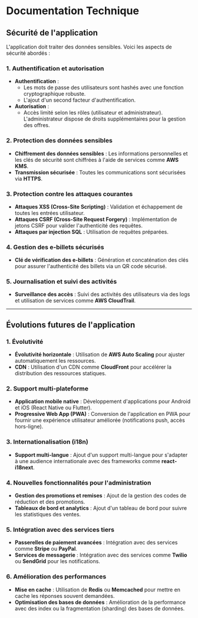 # Documentation Technique

## Sécurité de l'application

L'application doit traiter des données sensibles. Voici les aspects de sécurité abordés :

### 1. Authentification et autorisation
- **Authentification** : 
  - Les mots de passe des utilisateurs sont hashés avec une fonction cryptographique robuste.
  - L'ajout d'un second facteur d'authentification.
- **Autorisation** :
  - Accès limité selon les rôles (utilisateur et administrateur). L'administrateur dispose de droits supplémentaires pour la gestion des offres.

### 2. Protection des données sensibles
- **Chiffrement des données sensibles** : Les informations personnelles et les clés de sécurité sont chiffrées à l'aide de services comme **AWS KMS**.
- **Transmission sécurisée** : Toutes les communications sont sécurisées via **HTTPS**.
  
### 3. Protection contre les attaques courantes
- **Attaques XSS (Cross-Site Scripting)** : Validation et échappement de toutes les entrées utilisateur.
- **Attaques CSRF (Cross-Site Request Forgery)** : Implémentation de jetons CSRF pour valider l'authenticité des requêtes.
- **Attaques par injection SQL** : Utilisation de requêtes préparées.

### 4. Gestion des e-billets sécurisés
- **Clé de vérification des e-billets** : Génération et concaténation des clés pour assurer l'authenticité des billets via un QR code sécurisé.

### 5. Journalisation et suivi des activités
- **Surveillance des accès** : Suivi des activités des utilisateurs via des logs et utilisation de services comme **AWS CloudTrail**.

---

## Évolutions futures de l'application

### 1. Évolutivité
- **Évolutivité horizontale** : Utilisation de **AWS Auto Scaling** pour ajuster automatiquement les ressources.
- **CDN** : Utilisation d'un CDN comme **CloudFront** pour accélérer la distribution des ressources statiques.

### 2. Support multi-plateforme
- **Application mobile native** : Développement d'applications pour Android et iOS (React Native ou Flutter).
- **Progressive Web App (PWA)** : Conversion de l'application en PWA pour fournir une expérience utilisateur améliorée (notifications push, accès hors-ligne).

### 3. Internationalisation (i18n)
- **Support multi-langue** : Ajout d'un support multi-langue pour s'adapter à une audience internationale avec des frameworks comme **react-i18next**.

### 4. Nouvelles fonctionnalités pour l'administration
- **Gestion des promotions et remises** : Ajout de la gestion des codes de réduction et des promotions.
- **Tableaux de bord et analytics** : Ajout d'un tableau de bord pour suivre les statistiques des ventes.

### 5. Intégration avec des services tiers
- **Passerelles de paiement avancées** : Intégration avec des services comme **Stripe** ou **PayPal**.
- **Services de messagerie** : Intégration avec des services comme **Twilio** ou **SendGrid** pour les notifications.

### 6. Amélioration des performances
- **Mise en cache** : Utilisation de **Redis** ou **Memcached** pour mettre en cache les réponses souvent demandées.
- **Optimisation des bases de données** : Amélioration de la performance avec des index ou la fragmentation (sharding) des bases de données.
